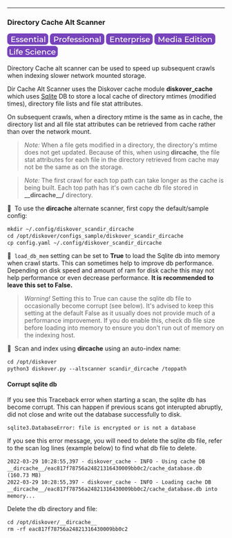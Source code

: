 ___
### Directory Cache Alt Scanner

![Image: Essential Edition Label](images/button_edition_essential.png)&nbsp;![Image: Professional Edition Label](images/button_edition_professional.png)&nbsp;![Image: Enterprise Edition Label](images/button_edition_enterprise.png)&nbsp;![Image: AJA Diskover Media Edition Label](images/button_edition_media.png)&nbsp;![Image: Life Science Edition Label](images/button_edition_life_science.png)

Directory Cache alt scanner can be used to speed up subsequent crawls when indexing slower network mounted storage.

Dir Cache Alt Scanner uses the Diskover cache module **diskover_cache** which uses [Sqlite](https://www.sqlite.org/) DB to store a local cache of directory mtimes (modified times), directory file lists and file stat attributes.

On subsequent crawls, when a directory mtime is the same as in cache, the directory list and all file stat attributes can be retrieved from cache rather than over the network mount.

>_Note:_ When a file gets modified in a directory, the directory's mtime does not get updated. Because of this, when using **dircache**, the file stat attributes for each file in the directory retrieved from cache may not be the same as on the storage.

>_Note:_ The first crawl for each top path can take longer as the cache is being built. Each top path has it's own cache db file stored in **\_\_dircache\_\_/** directory.

🔴 &nbsp;To use the **dircache** alternate scanner, first copy the default/sample config:

```
mkdir ~/.config/diskover_scandir_dircache
cd /opt/diskover/configs_sample/diskover_scandir_dircache
cp config.yaml ~/.config/diskover_scandir_dircache
```

🔴 &nbsp;`load_db_mem` setting can be set to **True** to load the Sqlite db into memory when crawl starts. This can sometimes help to improve db performance. Depending on disk speed and amount of ram for disk cache this may not help performance or even decrease performance. **It is recommended to leave this set to False.**

>_Warning!_ Setting this to True can cause the sqlite db file to occasionally become corrupt (see below). It's advised to keep this setting at the default False as it usually does not provide much of a performance improvement. If you do enable this, check db file size before loading into memory to ensure you don't run out of memory on the indexing host.


🔴 &nbsp;Scan and index using **dircache** using an auto-index name:

```
cd /opt/diskover
python3 diskover.py --altscanner scandir_dircache /toppath
```

#### Corrupt sqlite db

If you see this Traceback error when starting a scan, the sqlite db has become corrupt. This can happen if previous scans got interupted abruptly, did not close and write out the database successfully to disk.

```
sqlite3.DatabaseError: file is encrypted or is not a database
```

If you see this error message, you will need to delete the sqlite db file, refer to the scan log lines (example below) to find what db file to delete.

```
2022-03-29 10:28:55,397 - diskover_cache - INFO - Using cache DB __dircache__/eac817f78756a24821316430009bb0c2/cache_database.db (160.73 MB)
2022-03-29 10:28:55,397 - diskover_cache - INFO - Loading cache DB __dircache__/eac817f78756a24821316430009bb0c2/cache_database.db into memory...
```

Delete the db directory and file:
```
cd /opt/diskover/__dircache__
rm -rf eac817f78756a24821316430009bb0c2
```
